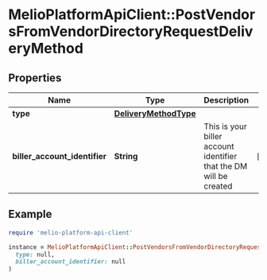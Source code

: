# MelioPlatformApiClient::PostVendorsFromVendorDirectoryRequestDeliveryMethod

## Properties

| Name | Type | Description | Notes |
| ---- | ---- | ----------- | ----- |
| **type** | [**DeliveryMethodType**](DeliveryMethodType.md) |  |  |
| **biller_account_identifier** | **String** | This is your biller account identifier that the DM will be created | [optional] |

## Example

```ruby
require 'melio-platform-api-client'

instance = MelioPlatformApiClient::PostVendorsFromVendorDirectoryRequestDeliveryMethod.new(
  type: null,
  biller_account_identifier: null
)
```

